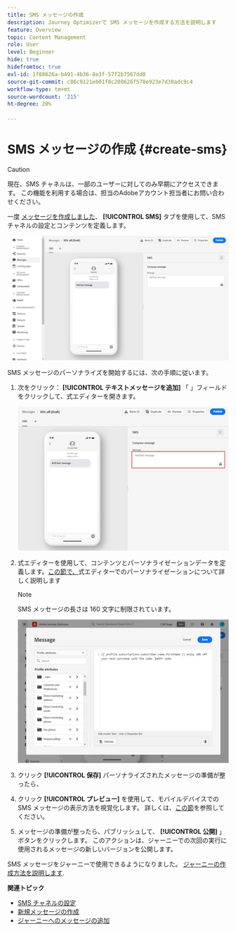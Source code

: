 ```yaml
---
title: SMS メッセージの作成
description: Journey Optimizerで SMS メッセージを作成する方法を説明します
feature: Overview
topic: Content Management
role: User
level: Beginner
hide: true
hidefromtoc: true
exl-id: 1f88626a-b491-4b36-8e3f-57f2b7567dd0
source-git-commit: c86c9121e601f0c208626f578e923e7d30adc9c4
workflow-type: tm+mt
source-wordcount: '215'
ht-degree: 20%

---
```


# SMS メッセージの作成 {#create-sms}

>[!CAUTION]
>
> 現在、SMS チャネルは、一部のユーザーに対してのみ早期にアクセスできます。 この機能を利用する場合は、担当のAdobeアカウント担当者にお問い合わせください。

一度 [メッセージを作成しました](create-message.md)、 **[!UICONTROL SMS]** タブを使用して、SMS チャネルの設定とコンテンツを定義します。

![](assets/sms_1.png)

SMS メッセージのパーソナライズを開始するには、次の手順に従います。

1. 次をクリック： **[!UICONTROL テキストメッセージを追加]** 「 」フィールドをクリックして、式エディターを開きます。

   ![](assets/sms_3.png)

1. 式エディターを使用して、コンテンツとパーソナライゼーションデータを定義します。[この節で、](personalization/personalize.md)式エディターでのパーソナライゼーションについて詳しく説明します

   >[!NOTE]
   >
   > SMS メッセージの長さは 160 文字に制限されています。

   ![](assets/sms_2.png)

1. クリック **[!UICONTROL 保存]** パーソナライズされたメッセージの準備が整ったら、

1. クリック **[!UICONTROL プレビュー]** を使用して、モバイルデバイスでの SMS メッセージの表示方法を視覚化します。 詳しくは、[この節](preview.md)を参照してください。

1. メッセージの準備が整ったら、パブリッシュして、 **[!UICONTROL 公開]** 」ボタンをクリックします。 このアクションは、ジャーニーでの次回の実行に使用されるメッセージの新しいバージョンを公開します。

SMS メッセージをジャーニーで使用できるようになりました。 [ジャーニーの作成方法を説明します](building-journeys/journey-gs.md).

**関連トピック**

* [SMS チャネルの設定](configuration/sms-configuration.md)
* [新規メッセージの作成](create-message.md)
* [ジャーニーへのメッセージの追加](building-journeys/journeys-message.md)
